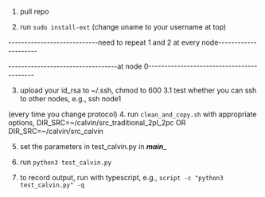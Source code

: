 1. pull repo

2.  run `sudo install-ext` (change uname to your username at top)

----------------------------need to repeat 1 and 2 at every node---------------------


----------------------------------at node 0------------------------------------------

3.  upload your id_rsa to ~/.ssh, chmod to 600 
    3.1 test whether you can ssh to other nodes, e.g., ssh node1

(every time you change protocol)
4.  run `clean_and_copy.sh` with appropriate options,
        DIR_SRC=~/calvin/src_traditional_2pl_2pc  OR DIR_SRC=~/calvin/src_calvin

5.  set the parameters in test_calvin.py in ___main____

6.   run `python3 test_calvin.py`

7.   to record output, run with typescript, e.g., `script -c "python3 test_calvin.py" -q`